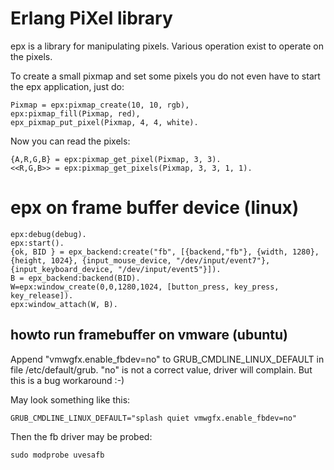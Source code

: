 Erlang PiXel library
====================

epx is a library for manipulating pixels. Various operation exist
to operate on the pixels.

To create a small pixmap and set some pixels you do not even have to
start the epx application, just do:

    Pixmap = epx:pixmap_create(10, 10, rgb),
    epx:pixmap_fill(Pixmap, red),
    epx_pixmap_put_pixel(Pixmap, 4, 4, white).

Now you can read the pixels:
 
    {A,R,G,B} = epx:pixmap_get_pixel(Pixmap, 3, 3).
    <<R,G,B>> = epx:pixmap_get_pixels(Pixmap, 3, 3, 1, 1).



# epx on frame buffer device (linux)

    epx:debug(debug).
    epx:start().
    {ok, BID } = epx_backend:create("fb", [{backend,"fb"}, {width, 1280}, {height, 1024}, {input_mouse_device, "/dev/input/event7"}, {input_keyboard_device, "/dev/input/event5"}]).
    B = epx_backend:backend(BID).
    W=epx:window_create(0,0,1280,1024, [button_press, key_press, key_release]).
    epx:window_attach(W, B).


## howto run framebuffer on vmware (ubuntu)

Append "vmwgfx.enable_fbdev=no" to GRUB_CMDLINE_LINUX_DEFAULT in file /etc/default/grub. "no" is not a correct value, driver will complain. But this is a bug workaround :-)

May look something like this:

    GRUB_CMDLINE_LINUX_DEFAULT="splash quiet vmwgfx.enable_fbdev=no"

Then the fb driver may be probed:

    sudo modprobe uvesafb

